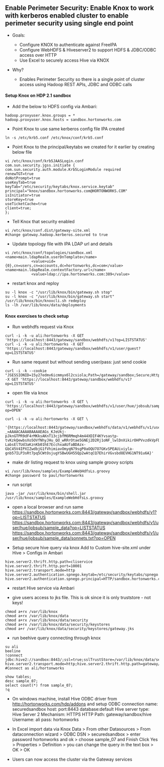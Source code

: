                 
## Enable Perimeter Security: Enable Knox to work with kerberos enabled cluster to enable perimeter security using single end point

- Goals: 
  - Configure KNOX to authenticate against FreeIPA
  - Configure WebHDFS & Hiveserver2 to support HDFS & JDBC/ODBC access over HTTP
  - Use Excel to securely access Hive via KNOX

- Why? 
  - Enables Perimeter Security so there is a single point of cluster access using Hadoop REST APIs, JDBC and ODBC calls 

#### Setup Knox on HDP 2.1 sandbox

- Add the below to HDFS config via Ambari:
```
hadoop.proxyuser.knox.groups = * 
hadoop.proxyuser.knox.hosts = sandbox.hortonworks.com 
```		
- Point Knox to use same kerberos config file IPA created		
```
ln -s /etc/krb5.conf /etc/knox/conf/krb5.conf
```

- Point Knox to the principal/keytabs we created for it earlier by creating below file
```
vi /etc/knox/conf/krb5JAASLogin.conf
com.sun.security.jgss.initiate { 
com.sun.security.auth.module.Krb5LoginModule required 
renewTGT=true
doNotPrompt=true
useKeyTab=true
keyTab="/etc/security/keytabs/knox.service.keytab" 
principal="knox/sandbox.hortonworks.com@HORTONWORKS.COM" 
isInitiator=true
storeKey=true
useTicketCache=true
client=true;
};
```

- Tell Knox that security enabled
```
vi /etc/knox/conf.dist/gateway-site.xml
#change gateway.hadoop.kerberos.secured to true
```

- Update topology file with IPA LDAP url and details
```
vi /etc/knox/conf/topologies/sandbox.xml
<name>main.ldapRealm.userDnTemplate</name>
			<value>uid={0},cn=users,cn=accounts,dc=hortonworks,dc=com</value>
<name>main.ldapRealm.contextFactory.url</name>
			<value>ldap://ipa.hortonworks.com:389</value>
```

- restart knox and reploy
```
su -l knox -c "/usr/lib/knox/bin/gateway.sh stop" 
su -l knox -c "/usr/lib/knox/bin/gateway.sh start" 
/usr/lib/knox/bin/knoxcli.sh redeploy
ls -lh /var/lib/knox/data/deployments
```

#### Knox exercises to check setup

- Run webhdfs request via Knox
```
curl -i -k -u ali:hortonworks -X GET 'https://localhost:8443/gateway/sandbox/webhdfs/v1?op=LISTSTATUS'
curl -i -k -u ali:hortonworks -X GET 'https://localhost:8443/gateway/sandbox/webhdfs/v1/user/guest?op=LISTSTATUS'
```
- Run same request but without sending user/pass: just send cookie
```
curl -i -k --cookie "JSESSIONID=15y27edmv6icmmyx6l2csiola;Path=/gateway/sandbox;Secure;HttpOnly" -X GET 'https://localhost:8443/gateway/sandbox/webhdfs/v1?op=LISTSTATUS'
```
- open file via knox
```
curl -i -k -u ali:hortonworks -X GET \
'https://localhost:8443/gateway/sandbox/webhdfs/v1/user/hue/jobsub/sample_data/sonnets.txt?op=OPEN'

curl -i -k -u ali:hortonworks -X GET \
 '{https://localhost:8443/gateway/sandbox/webhdfs/data/v1/webhdfs/v1/user/hue/jobsub/sample_data/sonnets.txt?_=AAAACAAAABAAAAEAGs_KJeUkj-pJknGTPR9dF4rMKksAKnT13cjbfM6RMmqh4m44XDIF4KYvsastp-tvKzkQewbsXo5OVfNhyJHu_Qd_wRRrOtae5GNEj2D2Rj1oNF_lwlDnXikirOHPVvzdkVpFDk9qHYHpj3HnPkllxbMLNEFxSchyMSn82DC2fl3kQ7tbY_vYsntA0LkJcSNr6eYtwTqLoIpdDhjobf1-LabsElTUd3aKznKb01hE7EcchxaAUfaBDAzx-GbC45V4IPXIZwdbjG1fVhimiavOmyqN79sgP0aOQU7O7GKvSPEAUiviyla-gnb57ILP3sRt7pq5CWtOsjugYSBwUGH55Qp2wAtqCQ7EhirVGvsbd8EVHG1NT91u6A}'
```
- make dir listing request to knox using sample groovy scripts
```
vi /usr/lib/knox/samples/ExampleWebHdfsLs.groovy
#change password to paul/hortonworks
```
- run script
```
java -jar /usr/lib/knox/bin/shell.jar /usr/lib/knox/samples/ExampleWebHdfsLs.groovy
```

- open a local browser and run same 
https://sandbox.hortonworks.com:8443/gateway/sandbox/webhdfs/v1?op=LISTSTATUS
https://sandbox.hortonworks.com:8443/gateway/sandbox/webhdfs/v1/user/hue/jobsub/sample_data?op=LISTSTATUS
https://sandbox.hortonworks.com:8443/gateway/sandbox/webhdfs/v1/user/hue/jobsub/sample_data/sonnets.txt?op=OPEN


- Setup secure hive query via knox
Add to Custom hive-site.xml under Hive > Configs in Ambari
```
hive.server2.thrift.http.path=cliservice
hive.server2.thrift.http.port=10001
hive.server2.transport.mode=http
hive.server2.authentication.spnego.keytab=/etc/security/keytabs/spnego.service.keytab
hive.server2.authentication.spnego.principal=HTTP/sandbox.hortonworks.com@HORTONWORKS.COM
```

- restart Hive service via Ambari



- give users access to jks file. This is ok since it is only truststore - not keys!
```
chmod a+rx /var/lib/knox
chmod a+rx /var/lib/knox/data
chmod a+rx /var/lib/knox/data/security
chmod a+rx /var/lib/knox/data/security/keystores
chmod a+r /var/lib/knox/data/security/keystores/gateway.jks
```

- run beehive query connecting through knox
```
su ali
beeline
!connect jdbc:hive2://sandbox:8443/;ssl=true;sslTrustStore=/var/lib/knox/data/security/keystores/gateway.jks;trustStorePassword=knox?hive.server2.transport.mode=http;hive.server2.thrift.http.path=gateway/sandbox/hive
#Connect as ali/hortonworks

show tables;
desc sample_07;
select count(*) from sample_07;
!q
```

- On windows machine, install Hive ODBC driver from http://hortonworks.com/hdp/addons and setup ODBC connection 
name: securedsandbox
host:<sandboxIP>
port:8443
database:default
Hive server type: Hive Server 2
Mechanism: HTTPS
HTTP Path: gateway/sandbox/hive
Username: ali
pass: hortonworks

- In Excel import data via Knox
Data > From other Datasources > From dataconnection wizard > ODBC DSN > securedsandbox > enter password hortonworks and ok > choose sample_07 and Finish
Click Yes > Properties > Definition > you can change the query in the text box > OK > OK


- Users can now access the cluster via the Gateway services  
